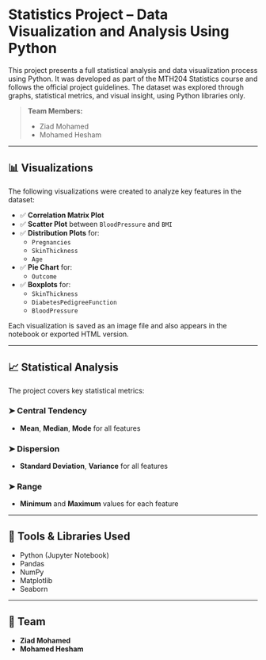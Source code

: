 # Statistics Project – Data Visualization and Analysis Using Python

This project presents a full statistical analysis and data visualization process using Python. It was developed as part of the MTH204 Statistics course and follows the official project guidelines. The dataset was explored through graphs, statistical metrics, and visual insight, using Python libraries only.

> **Team Members:**  
> - Ziad Mohamed  
> - Mohamed Hesham

---

## 📊 Visualizations

The following visualizations were created to analyze key features in the dataset:

- ✅ **Correlation Matrix Plot**
- ✅ **Scatter Plot** between `BloodPressure` and `BMI`
- ✅ **Distribution Plots** for:
  - `Pregnancies`
  - `SkinThickness`
  - `Age`
- ✅ **Pie Chart** for:
  - `Outcome`
- ✅ **Boxplots** for:
  - `SkinThickness`
  - `DiabetesPedigreeFunction`
  - `BloodPressure`

Each visualization is saved as an image file and also appears in the notebook or exported HTML version.

---

## 📈 Statistical Analysis

The project covers key statistical metrics:

### ➤ Central Tendency
- **Mean**, **Median**, **Mode** for all features

### ➤ Dispersion
- **Standard Deviation**, **Variance** for all features

### ➤ Range
- **Minimum** and **Maximum** values for each feature

---

## 🧰 Tools & Libraries Used

- Python (Jupyter Notebook)
- Pandas
- NumPy
- Matplotlib
- Seaborn

---

## 👥 Team

- **Ziad Mohamed**  
- **Mohamed Hesham**


